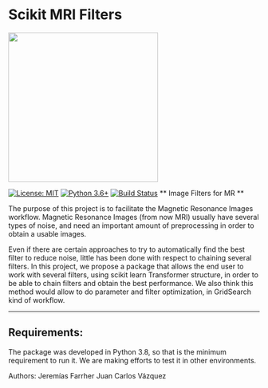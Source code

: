 # Scikit MRI Filters
<img src='https://github.com/jerefarrher/skmrifilter/raw/master/resources/logo.jpg' width=300px></img>


[![License: MIT](https://img.shields.io/badge/License-MIT-blue.svg)](https://opensource.org/licenses/MIT)
[![Python 3.6+](https://img.shields.io/badge/python-3.8-blue.svg)](https://www.python.org/downloads/release/python-380/)
[![Build Status](https://travis-ci.com/juancgvazquez/skmrifilter.svg?branch=master)](https://travis-ci.com/juancgvazquez/skmrifilter)
** Image Filters for MR **

The purpose of this project is to facilitate the Magnetic Resonance Images workflow.
Magnetic Resonance Images (from now MRI) usually have several types of noise, and need
an important amount of preprocessing in order to obtain a usable images. 

Even if there are certain approaches to try to automatically find the best filter to reduce noise,
little has been done with respect to chaining several filters. In this project, we propose a package
that allows the end user to work with several filters, using scikit learn Transformer structure, in
order to be able to chain filters and obtain the best performance. We also think this method would
allow to do parameter and filter optimization, in GridSearch kind of workflow.

--------------------
## Requirements:

The package was developed in Python 3.8, so that is the minimum requirement to run it. We are
making efforts to test it in other environments.


Authors: 
Jeremías Farrher
Juan Carlos Vázquez
